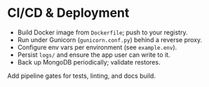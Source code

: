 # CI/CD & Deployment

- Build Docker image from `Dockerfile`; push to your registry.
- Run under Gunicorn (`gunicorn.conf.py`) behind a reverse proxy.
- Configure env vars per environment (see `example.env`).
- Persist `logs/` and ensure the app user can write to it.
- Back up MongoDB periodically; validate restores.

Add pipeline gates for tests, linting, and docs build.
